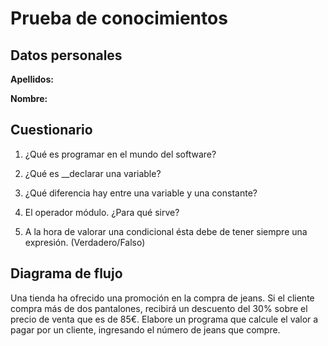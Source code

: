 # Prueba de conocimientos

## Datos personales

__Apellidos:__

__Nombre:__


## Cuestionario

1. ¿Qué es programar en el mundo del software?




2. ¿Qué es __declarar una variable?




3. ¿Qué diferencia hay entre una variable y una constante?




4. El operador módulo. ¿Para qué sirve?





4. A la hora de valorar una condicional ésta debe de tener siempre una expresión. (Verdadero/Falso)


## Diagrama de flujo

Una tienda ha ofrecido una promoción en la compra de jeans. Si el cliente compra más de dos pantalones, recibirá un descuento del 30% sobre el precio de venta que es de 85€. Elabore un programa que calcule el valor a pagar por un cliente, ingresando el número de jeans que compre.
